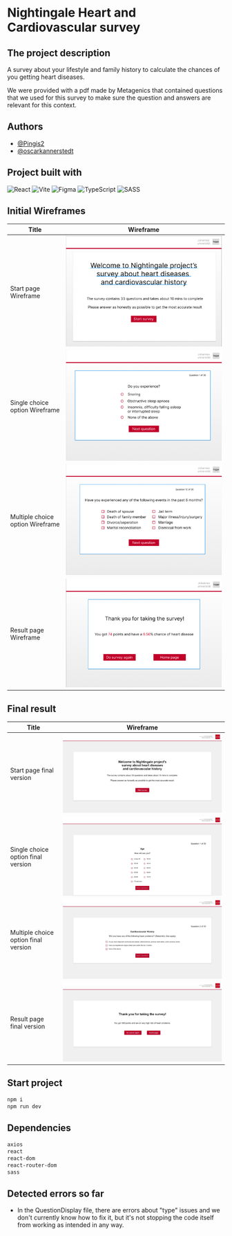 # Nightingale Heart and Cardiovascular survey

## The project description

A survey about your lifestyle and family history to calculate the chances of you getting heart diseases.

We were provided with a pdf made by Metagenics that contained questions that we used for this survey to make sure the question and answers are relevant for this context.

## Authors

- [@Pingis2](https://github.com/Pingis2)
- [@oscarkannerstedt](https://github.com/oscarkannerstedt)

## Project built with

![React](https://img.shields.io/badge/react-%2320232a.svg?style=for-the-badge&logo=react&logoColor=%2361DAFB)
![Vite](https://img.shields.io/badge/vite-%23646CFF.svg?style=for-the-badge&logo=vite&logoColor=white)
![Figma](https://img.shields.io/badge/figma-%23F24E1E.svg?style=for-the-badge&logo=figma&logoColor=white)
![TypeScript](https://img.shields.io/badge/typescript-%23007ACC.svg?style=for-the-badge&logo=typescript&logoColor=white)
![SASS](https://img.shields.io/badge/SASS-hotpink.svg?style=for-the-badge&logo=SASS&logoColor=white)

## Initial Wireframes

| **Title**              | **Wireframe**  |
|------------------------|----------------|
| Start page Wireframe     | ![Start page Wireframe](frontend/src/assets/wireframes/Start-page-Wireframe.png) |
| Single choice option Wireframe     | ![Single choice option Wireframe](frontend/src/assets/Wireframes/Single-choice-option-Wireframe.png) |
| Multiple choice option Wireframe    | ![Multiple choice option Wireframe](frontend/src/assets/Wireframes/Multiple-choice-option-Wireframe.png) |
| Result page Wireframe   | ![Result page Wireframe](frontend/src/assets/Wireframes/Result-page-Wireframe.png) |


## Final result

| **Title**              | **Wireframe**  |
|------------------------|----------------|
| Start page final version    | ![Start page final version](frontend/src/assets/final-result/Start-page-final.jpeg) |
| Single choice option final version    | ![Single choice option final version](frontend/src/assets/final-result/Single-choice-final.jpeg) |
| Multiple choice option final version    | ![Multiple choice option final version](frontend/src/assets/final-result/Multiple-choice-final.jpeg) |
| Result page final version   | ![Result page final version](frontend/src/assets/final-result/Result-page-final.jpeg) |

## Start project

```
npm i
npm run dev
```

## Dependencies

```
axios
react
react-dom
react-router-dom
sass
```

## Detected errors so far
- In the QuestionDisplay file, there are errors about "type" issues and we don't currently know how to fix it, but it's not stopping the code itself from working as intended in any way.